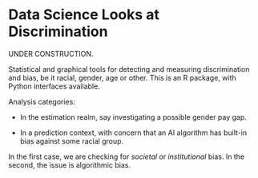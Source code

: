 
# Data Science Looks at Discrimination

UNDER CONSTRUCTION.

Statistical and graphical tools for detecting and measuring
discrimination and bias, be it racial, gender, age or other. 
This is an R package, with Python interfaces available.

Analysis categories:

* In the estimation realm, say investigating a possible gender pay gap.

* In a prediction context, with concern that an AI algorithm has built-in
bias against some racial group.

In the first case, we are checking for *societal* or *institutional*
bias.  In the second, the issue is algorithmic bias.

